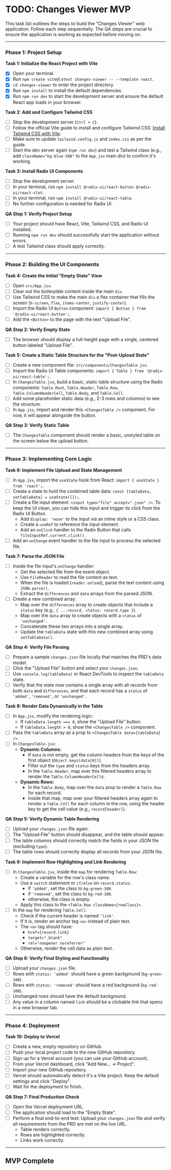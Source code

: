 # TODO: Changes Viewer MVP

This task list outlines the steps to build the "Changes Viewer" web application. Follow each step sequentially. The QA steps are crucial to ensure the application is working as expected before moving on.

---

### Phase 1: Project Setup

**Task 1: Initialize the React Project with Vite**
- [x] Open your terminal.
- [x] Run `npm create vite@latest changes-viewer -- --template react`.
- [x] `cd changes-viewer` to enter the project directory.
- [x] Run `npm install` to install the default dependencies.
- [x] Run `npm run dev` to start the development server and ensure the default React app loads in your browser.

**Task 2: Add and Configure Tailwind CSS**
- [ ] Stop the development server (`Ctrl + C`).
- [ ] Follow the official Vite guide to install and configure Tailwind CSS: [Install Tailwind CSS with Vite](https://tailwindcss.com/docs/guides/vite).
- [ ] Make sure to update `tailwind.config.js` and `index.css` as per the guide.
- [ ] Start the dev server again (`npm run dev`) and test a Tailwind class (e.g., add `className="bg-blue-500"` to the `App.jsx` main div) to confirm it's working.

**Task 3: Install Radix UI Components**
- [ ] Stop the development server.
- [ ] In your terminal, run `npm install @radix-ui/react-button @radix-ui/react-slot`.
- [ ] In your terminal, run `npm install @radix-ui/react-table`.
- [ ] No further configuration is needed for Radix UI.

**QA Step 1: Verify Project Setup**
- [ ] Your project should have React, Vite, Tailwind CSS, and Radix UI installed.
- [ ] Running `npm run dev` should successfully start the application without errors.
- [ ] A test Tailwind class should apply correctly.

---

### Phase 2: Building the UI Components

**Task 4: Create the Initial "Empty State" View**
- [ ] Open `src/App.jsx`.
- [ ] Clear out the boilerplate content inside the main `div`.
- [ ] Use Tailwind CSS to make the main `div` a flex container that fills the screen (`h-screen`, `flex`, `items-center`, `justify-center`).
- [ ] Import the Radix UI `Button` component: `import { Button } from '@radix-ui/react-button';`.
- [ ] Add the `<Button>` to the page with the text "Upload File".

**QA Step 2: Verify Empty State**
- [ ] The browser should display a full-height page with a single, centered button labeled "Upload File".

**Task 5: Create a Static Table Structure for the "Post-Upload State"**
- [ ] Create a new component file: `src/components/ChangesTable.jsx`.
- [ ] Import the Radix UI Table components: `import { Table } from '@radix-ui/react-table';`.
- [ ] In `ChangesTable.jsx`, build a basic, static table structure using the Radix components: `Table.Root`, `Table.Header`, `Table.Row`, `Table.ColumnHeaderCell`, `Table.Body`, and `Table.Cell`.
- [ ] Add some placeholder static data (e.g., 2-3 rows and columns) to see the structure.
- [ ] In `App.jsx`, import and render this `<ChangesTable />` component. For now, it will appear alongside the button.

**QA Step 3: Verify Static Table**
- [ ] The `ChangesTable` component should render a basic, unstyled table on the screen below the upload button.

---

### Phase 3: Implementing Core Logic

**Task 6: Implement File Upload and State Management**
- [ ] In `App.jsx`, import the `useState` hook from React: `import { useState } from 'react';`.
- [ ] Create a state to hold the combined table data: `const [tableData, setTableData] = useState([]);`.
- [ ] Create a file input element: `<input type="file" accept=".json" />`. To keep the UI clean, you can hide this input and trigger its click from the Radix UI Button.
    - Add `display: 'none'` to the input via an inline style or a CSS class.
    - Create a `useRef` to reference the input element.
    - Add an `onClick` handler to the Radix Button that calls `fileInputRef.current.click()`.
- [ ] Add an `onChange` event handler to the file input to process the selected file.

**Task 7: Parse the JSON File**
- [ ] Inside the file input's `onChange` handler:
    - Get the selected file from the event object.
    - Use `FileReader` to read the file content as text.
    - When the file is loaded (`reader.onload`), parse the text content using `JSON.parse()`.
    - Extract the `differences` and `data` arrays from the parsed JSON.
- [ ] Create a new combined array:
    - Map over the `differences` array to create objects that include a `status` key (e.g., `{ ...record, status: record.type }`).
    - Map over the `data` array to create objects with a `status` of `'unchanged'`.
    - Concatenate these two arrays into a single array.
    - Update the `tableData` state with this new combined array using `setTableData()`.

**QA Step 4: Verify File Parsing**
- [ ] Prepare a sample `changes.json` file locally that matches the PRD's data model.
- [ ] Click the "Upload File" button and select your `changes.json`.
- [ ] Use `console.log(tableData)` or React DevTools to inspect the `tableData` state.
- [ ] Verify that the state now contains a single array with all records from both `data` and `differences`, and that each record has a `status` of `'added'`, `'removed'`, or `'unchanged'`.

**Task 8: Render Data Dynamically in the Table**
- [ ] In `App.jsx`, modify the rendering logic:
    - If `tableData.length === 0`, show the "Upload File" button.
    - If `tableData.length > 0`, show the `<ChangesTable />` component.
- [ ] Pass the `tableData` array as a prop to `<ChangesTable data={tableData} />`.
- [ ] In `ChangesTable.jsx`:
    - **Dynamic Columns:**
        - If `data` is not empty, get the column headers from the keys of the first object (`Object.keys(data[0])`).
        - Filter out the `type` and `status` keys from the headers array.
        - In the `Table.Header`, map over this filtered headers array to render the `Table.ColumnHeaderCell`s.
    - **Dynamic Rows:**
        - In the `Table.Body`, map over the `data` prop to render a `Table.Row` for each record.
        - Inside that map, map over your filtered headers array again to render a `Table.Cell` for each column in the row, using the header key to get the cell value (e.g., `record[header]`).

**QA Step 5: Verify Dynamic Table Rendering**
- [ ] Upload your `changes.json` file again.
- [ ] The "Upload File" button should disappear, and the table should appear.
- [ ] The table columns should correctly match the fields in your JSON file (excluding `type`).
- [ ] The table rows should correctly display all records from your JSON file.

**Task 9: Implement Row Highlighting and Link Rendering**
- [ ] In `ChangesTable.jsx`, inside the `map` for rendering `Table.Row`:
    - Create a variable for the row's class name.
    - Use a `switch` statement or `if/else` on `record.status`:
        - if `'added'`, set the class to `bg-green-100`.
        - if `'removed'`, set the class to `bg-red-100`.
        - otherwise, the class is empty.
    - Apply this class to the `<Table.Row className={rowClass}>`.
- [ ] In the `map` for rendering `Table.Cell`:
    - Check if the current header is named `'link'`.
    - If it is, render an anchor tag `<a>` instead of plain text.
    - The `<a>` tag should have:
        - `href={record.link}`
        - `target="_blank"`
        - `rel="noopener noreferrer"`
    - Otherwise, render the cell data as plain text.

**QA Step 6: Verify Final Styling and Functionality**
- [ ] Upload your `changes.json` file.
- [ ] Rows with `status: 'added'` should have a green background (`bg-green-100`).
- [ ] Rows with `status: 'removed'` should have a red background (`bg-red-100`).
- [ ] Unchanged rows should have the default background.
- [ ] Any value in a column named `link` should be a clickable link that opens in a new browser tab.

---

### Phase 4: Deployment

**Task 10: Deploy to Vercel**
- [ ] Create a new, empty repository on GitHub.
- [ ] Push your local project code to the new GitHub repository.
- [ ] Sign up for a Vercel account (you can use your GitHub account).
- [ ] From your Vercel dashboard, click "Add New... -> Project".
- [ ] Import your new GitHub repository.
- [ ] Vercel should automatically detect it's a Vite project. Keep the default settings and click "Deploy".
- [ ] Wait for the deployment to finish.

**QA Step 7: Final Production Check**
- [ ] Open the Vercel deployment URL.
- [ ] The application should load to the "Empty State".
- [ ] Perform a final end-to-end test: Upload your `changes.json` file and verify all requirements from the PRD are met on the live URL.
    - Table renders correctly.
    - Rows are highlighted correctly.
    - Links work correctly.

---
**MVP Complete**
---
